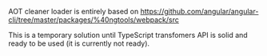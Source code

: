 AOT cleaner loader is entirely based on
https://github.com/angular/angular-cli/tree/master/packages/%40ngtools/webpack/src

This is a temporary solution until TypeScript transfomers API is solid
and ready to be used (it is currently not ready).
